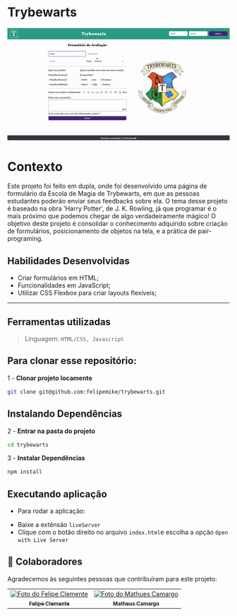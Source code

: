 # Trybewarts

![](./formulario.gif)

# Contexto
Este projeto foi feito em dupla, onde foi desenvolvido uma página de formulário da Escola de Magia de Trybewarts, em que as pessoas estudantes poderão enviar seus feedbacks sobre ela. O tema desse projeto é baseado na obra 'Harry Potter', de J. K. Rowling, já que programar é o mais próximo que podemos chegar de algo verdadeiramente mágico!
O objetivo deste projeto é consolidar o conhecimento adquirido sobre criação de formulários, posicionamento de objetos na tela, e a prática de pair-programing.

## Habilidades Desenvolvidas

- Criar formulários em HTML;
- Funcionalidades em JavaScript;
- Utilizar CSS Flexbox para criar layouts flexíveis;

---

## Ferramentas utilizadas

> Linguagem: `HTML/CSS, Javascript`

## Para clonar esse repositório:
1 - **Clonar projeto locamente**
```bash
git clone git@github.com:felipemike/trybewarts.git
```

## Instalando Dependências

2 - **Entrar na  pasta do projeto**
```bash
cd trybewarts
```
3 - **Instalar Dependências**
```bash
npm install
```

## Executando aplicação

* Para rodar a aplicação:

 - Baixe a extênsão `liveServer`
 - Clique com o botão direito no arquivo `index.html`e escolha a opção `Open with Live Server`

## 🤝 Colaboradores

Agradecemos às seguintes pessoas que contribuíram para este projeto:

<table>
  <tr>
    <td align="center">
      <a href="https://github.com/felipemike">
        <img src="https://avatars.githubusercontent.com/u/112130441?v=4" width="100px;" alt="Foto do Felipe Clemente"/><br>
        <sub>
          <b>Felipe Clemente</b>
        </sub>
      </a>
    </td>
    <td align="center">
      <a href="https://github.com/matheuscpellanda">
        <img src="https://avatars.githubusercontent.com/u/53081067?v=4" width="100px;" alt="Foto do Mathues Camargo"/><br>
        <sub>
          <b>Matheus Camargo</b>
        </sub>
      </a>
    </td>
  </tr>
</table>
